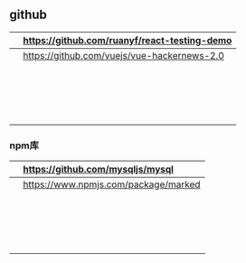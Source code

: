 ## github

|      | https://github.com/ruanyf/react-testing-demo |
| ---- | -------------------------------------------- |
|      | https://github.com/vuejs/vue-hackernews-2.0  |
|      |                                              |
|      |                                              |
|      |                                              |
|      |                                              |
|      |                                              |
|      |                                              |
|      |                                              |
|      |                                              |
|      |                                              |
|      |                                              |
|      |                                              |
|      |                                              |
|      |                                              |
|      |                                              |
|      |                                              |
|      |                                              |
|      |                                              |
|      |                                              |



### npm库

|      | https://github.com/mysqljs/mysql     |
| ---- | :----------------------------------- |
|      | https://www.npmjs.com/package/marked |
|      |                                      |
|      |                                      |
|      |                                      |
|      |                                      |
|      |                                      |
|      |                                      |
|      |                                      |
|      |                                      |
|      |                                      |
|      |                                      |
|      |                                      |
|      |                                      |
|      |                                      |
|      |                                      |
|      |                                      |
|      |                                      |
|      |                                      |
|      |                                      |

